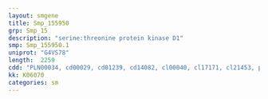 ```yaml
---
layout: smgene
title: Smp_155950
grp: Smp_15
description: "serine:threonine protein kinase D1"
smp: Smp_155950.1
uniprot: "G4VS78"
length:  2259
cdd: "PLN00034, cd00029, cd01239, cd14082, cl00040, cl17171, cl21453, pfam00069, pfam00130, smart00109, smart00220"
kk: K06070
categories: sm
---
```


